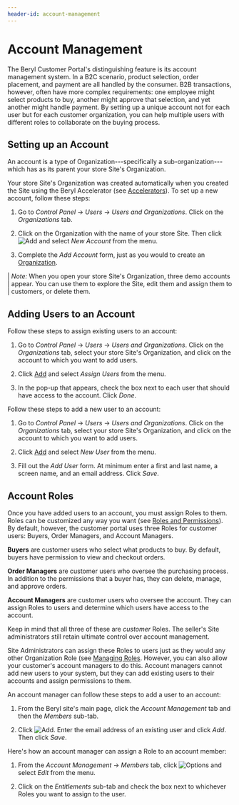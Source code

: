 ```yaml
---
header-id: account-management
---
```


# Account Management

The Beryl Customer Portal's distinguishing feature is its account management
system. In a B2C scenario, product selection, order placement, and payment are
all handled by the consumer. B2B transactions, however, often have more complex
requirements: one employee might select products to buy, another might approve
that selection, and yet another might handle payment. By setting up a unique
account not for each user but for each customer organization, you can help
multiple users with different roles to collaborate on the buying process.

## Setting up an Account

An account is a type of Organization---specifically a sub-organization---which
has as its parent your store Site's Organization.

Your store Site's Organization was created automatically when you created the
Site using the Beryl Accelerator (see 
[Accelerators](/web/commerce/documentation/-/knowledge_base/1-0/accelerators)).
To set up a new account, follow these steps:

1.  Go to *Control Panel* &rarr; *Users* &rarr; *Users and Organizations*. Click
    on the *Organizations* tab.

2.  Click on the Organization with the name of your store Site. Then click
    ![Add](../../../images/icon-add.png) and select *New Account* from the menu.

3.  Complete the *Add Account* form, just as you would to create an
    [Organization](/docs/7-1/user/-/knowledge_base/u/managing-organizations).

| *Note:* When you open your store Site's Organization, three demo accounts
| appear. You can use them to explore the Site, edit them and assign them to
| customers, or delete them.

## Adding Users to an Account

Follow these steps to assign existing users to an account:

1.  Go to *Control Panel* &rarr; *Users* &rarr; *Users and Organizations*. Click
    on the *Organizations* tab, select your store Site's Organization, and click
    on the account to which you want to add users.

2.  Click [Add](../../../images/icon-add.png) and select *Assign Users* from the
    menu.

3.  In the pop-up that appears, check the box next to each user that should have
    access to the account. Click *Done*.

Follow these steps to add a new user to an account:

1.  Go to *Control Panel* &rarr; *Users* &rarr; *Users and Organizations*. Click
    on the *Organizations* tab, select your store Site's Organization, and click
    on the account to which you want to add users.

2.  Click [Add](../../../images/icon-add.png) and select *New User*
    from the menu.

3.  Fill out the *Add User* form. At minimum enter a first and last name,
    a screen name, and an email address. Click *Save*.

## Account Roles

Once you have added users to an account, you must assign Roles to them. Roles
can be customized any way you want (see 
[Roles and Permissions](/docs/7-1/user/-/knowledge_base/u/roles-and-permissions)). By
default, however, the customer portal uses three Roles for customer users:
Buyers, Order Managers, and Account Managers.

**Buyers** are customer users who select what products to buy. By default,
buyers have permission to view and checkout orders.

**Order Managers** are customer users who oversee the purchasing process. In
addition to the permissions that a buyer has, they can delete, manage, and
approve orders.

**Account Managers** are customer users who oversee the account. They can assign
Roles to users and determine which users have access to the account.

Keep in mind that all three of these are *customer* Roles. The seller's Site
administrators still retain ultimate control over account management.

Site Administrators can assign these Roles to users just as they would any other
Organization Role (see 
[Managing Roles](/docs/7-1/user/-/knowledge_base/u/managing-roles). However,
you can also allow your customer's account managers to do this. Account managers
cannot add new users to your system, but they can add existing users to their
accounts and assign permissions to them.

An account manager can follow these steps to add a user to an account:

1.  From the Beryl site's main page, click the *Account Management* tab and then
    the *Members* sub-tab.

2.  Click ![Add](../../../images/icon-add.png). Enter the email address of an
    existing user and click *Add*. Then click *Save*.

Here's how an account manager can assign a Role to an account member:

1.  From the *Account Management* &rarr; *Members* tab, click 
    ![Options](../../../images/icon-options.png) and select *Edit* from the
    menu.

2.  Click on the *Entitlements* sub-tab and check the box next to whichever
    Roles you want to assign to the user.
